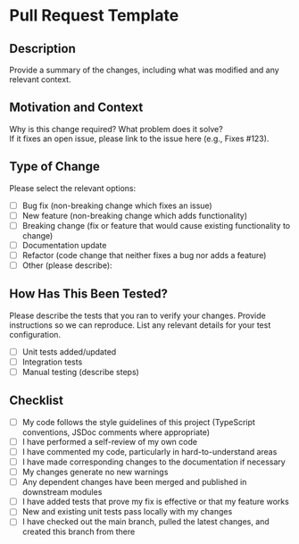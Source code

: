 # Pull Request Template

## Description

Provide a summary of the changes, including what was modified and any relevant context.

## Motivation and Context

Why is this change required? What problem does it solve?  
If it fixes an open issue, please link to the issue here (e.g., Fixes #123).

## Type of Change

Please select the relevant options:

- [ ] Bug fix (non-breaking change which fixes an issue)
- [ ] New feature (non-breaking change which adds functionality)
- [ ] Breaking change (fix or feature that would cause existing functionality to change)
- [ ] Documentation update
- [ ] Refactor (code change that neither fixes a bug nor adds a feature)
- [ ] Other (please describe):

## How Has This Been Tested?

Please describe the tests that you ran to verify your changes. Provide instructions so we can reproduce. List any relevant details for your test configuration.

- [ ] Unit tests added/updated
- [ ] Integration tests
- [ ] Manual testing (describe steps)

## Checklist

- [ ] My code follows the style guidelines of this project (TypeScript conventions, JSDoc comments where appropriate)
- [ ] I have performed a self-review of my own code
- [ ] I have commented my code, particularly in hard-to-understand areas
- [ ] I have made corresponding changes to the documentation if necessary
- [ ] My changes generate no new warnings
- [ ] Any dependent changes have been merged and published in downstream modules
- [ ] I have added tests that prove my fix is effective or that my feature works
- [ ] New and existing unit tests pass locally with my changes
- [ ] I have checked out the main branch, pulled the latest changes, and created this branch from there